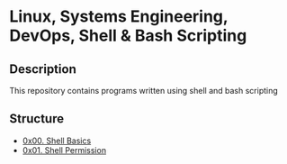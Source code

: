 # Linux, Systems Engineering, DevOps, Shell & Bash Scripting

## Description
This repository contains programs written using shell and bash scripting


## Structure


* [0x00. Shell Basics](./0x00-shell_basics)
* [0x01. Shell Permission](./0x01-shell_permissions)
